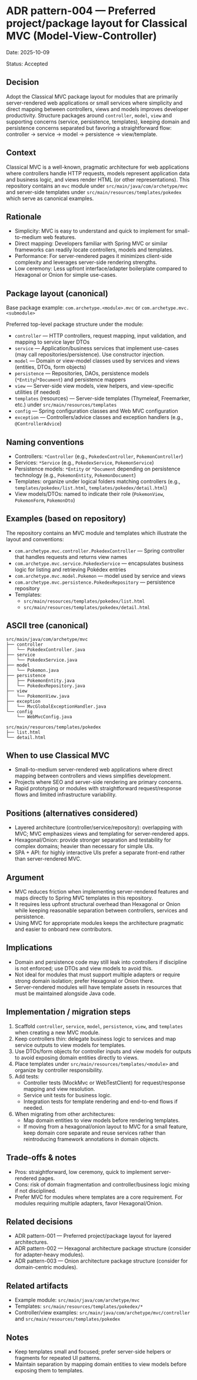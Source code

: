 # ADR pattern-004 — Preferred project/package layout for Classical MVC (Model-View-Controller)

Date: 2025-10-09

Status: Accepted

Decision
--------
Adopt the Classical MVC package layout for modules that are primarily server-rendered web applications or small services where simplicity and direct mapping between controllers, views and models improves developer productivity. Structure packages around `controller`, `model`, `view` and supporting concerns (service, persistence, templates), keeping domain and persistence concerns separated but favoring a straightforward flow: controller -> service -> model -> persistence -> view/template.

Context
-------
Classical MVC is a well-known, pragmatic architecture for web applications where controllers handle HTTP requests, models represent application data and business logic, and views render HTML (or other representations). This repository contains an `mvc` module under `src/main/java/com/archetype/mvc` and server-side templates under `src/main/resources/templates/pokedex` which serve as canonical examples.

Rationale
---------
- Simplicity: MVC is easy to understand and quick to implement for small-to-medium web features.
- Direct mapping: Developers familiar with Spring MVC or similar frameworks can readily locate controllers, models and templates.
- Performance: For server-rendered pages it minimizes client-side complexity and leverages server-side rendering strengths.
- Low ceremony: Less upfront interface/adapter boilerplate compared to Hexagonal or Onion for simple use-cases.

Package layout (canonical)
--------------------------
Base package example: `com.archetype.<module>.mvc` or `com.archetype.mvc.<submodule>`

Preferred top-level package structure under the module:

- `controller` — HTTP controllers, request mapping, input validation, and mapping to service layer DTOs
- `service` — Application/business services that implement use-cases (may call repositories/persistence). Use constructor injection.
- `model` — Domain or view-model classes used by services and views (entities, DTOs, form objects)
- `persistence` — Repositories, DAOs, persistence models (`*Entity`/`*Document`) and persistence mappers
- `view` — Server-side view models, view helpers, and view-specific utilities (if needed)
- `templates` (resources) — Server-side templates (Thymeleaf, Freemarker, etc.) under `src/main/resources/templates`
- `config` — Spring configuration classes and Web MVC configuration
- `exception` — Controllers/advice classes and exception handlers (e.g., `@ControllerAdvice`)

Naming conventions
------------------
- Controllers: `*Controller` (e.g., `PokedexController`, `PokemonController`)
- Services: `*Service` (e.g., `PokedexService`, `PokemonService`)
- Persistence models: `*Entity` or `*Document` depending on persistence technology (e.g., `PokemonEntity`, `PokemonDocument`)
- Templates: organize under logical folders matching controllers (e.g., `templates/pokedex/list.html`, `templates/pokedex/detail.html`)
- View models/DTOs: named to indicate their role (`PokemonView`, `PokemonForm`, `PokemonDto`)

Examples (based on repository)
------------------------------
The repository contains an MVC module and templates which illustrate the layout and conventions:

- `com.archetype.mvc.controller.PokedexController` — Spring controller that handles requests and returns view names
- `com.archetype.mvc.service.PokedexService` — encapsulates business logic for listing and retrieving Pokédex entries
- `com.archetype.mvc.model.Pokemon` — model used by service and views
- `com.archetype.mvc.persistence.PokedexRepository` — persistence repository
- Templates:
  - `src/main/resources/templates/pokedex/list.html`
  - `src/main/resources/templates/pokedex/detail.html`

ASCII tree (canonical)
----------------------
```
src/main/java/com/archetype/mvc
├── controller
│   └── PokedexController.java
├── service
│   └── PokedexService.java
├── model
│   └── Pokemon.java
├── persistence
│   ├── PokemonEntity.java
│   └── PokedexRepository.java
├── view
│   └── PokemonView.java
├── exception
│   └── MvcGlobalExceptionHandler.java
└── config
    └── WebMvcConfig.java

src/main/resources/templates/pokedex
├── list.html
└── detail.html
```

When to use Classical MVC
-------------------------
- Small-to-medium server-rendered web applications where direct mapping between controllers and views simplifies development.
- Projects where SEO and server-side rendering are primary concerns.
- Rapid prototyping or modules with straightforward request/response flows and limited infrastructure variability.

Positions (alternatives considered)
----------------------------------
- Layered architecture (controller/service/repository): overlapping with MVC; MVC emphasizes views and templating for server-rendered apps.
- Hexagonal/Onion: provide stronger separation and testability for complex domains; heavier than necessary for simple UIs.
- SPA + API: for highly interactive UIs prefer a separate front-end rather than server-rendered MVC.

Argument
--------
- MVC reduces friction when implementing server-rendered features and maps directly to Spring MVC templates in this repository.
- It requires less upfront structural overhead than Hexagonal or Onion while keeping reasonable separation between controllers, services and persistence.
- Using MVC for appropriate modules keeps the architecture pragmatic and easier to onboard new contributors.

Implications
------------
- Domain and persistence code may still leak into controllers if discipline is not enforced; use DTOs and view models to avoid this.
- Not ideal for modules that must support multiple adapters or require strong domain isolation; prefer Hexagonal or Onion there.
- Server-rendered modules will have template assets in resources that must be maintained alongside Java code.

Implementation / migration steps
-------------------------------
1. Scaffold `controller`, `service`, `model`, `persistence`, `view`, and `templates` when creating a new MVC module.
2. Keep controllers thin: delegate business logic to services and map service outputs to view models for templates.
3. Use DTOs/form objects for controller inputs and view models for outputs to avoid exposing domain entities directly to views.
4. Place templates under `src/main/resources/templates/<module>` and organize by controller responsibility.
5. Add tests:
   - Controller tests (MockMvc or WebTestClient) for request/response mapping and view resolution.
   - Service unit tests for business logic.
   - Integration tests for template rendering and end-to-end flows if needed.
6. When migrating from other architectures:
   - Map domain entities to view models before rendering templates.
   - If moving from a hexagonal/onion layout to MVC for a small feature, keep domain core separate and reuse services rather than reintroducing framework annotations in domain objects.

Trade-offs & notes
------------------
- Pros: straightforward, low ceremony, quick to implement server-rendered pages.
- Cons: risk of domain fragmentation and controller/business logic mixing if not disciplined.
- Prefer MVC for modules where templates are a core requirement. For modules requiring multiple adapters, favor Hexagonal/Onion.

Related decisions
-----------------
- ADR pattern-001 — Preferred project/package layout for layered architectures.
- ADR pattern-002 — Hexagonal architecture package structure (consider for adapter-heavy modules).
- ADR pattern-003 — Onion architecture package structure (consider for domain-centric modules).

Related artifacts
-----------------
- Example module: `src/main/java/com/archetype/mvc`
- Templates: `src/main/resources/templates/pokedex/*`
- Controller/view examples: `src/main/java/com/archetype/mvc/controller` and `src/main/resources/templates/pokedex`

Notes
-----
- Keep templates small and focused; prefer server-side helpers or fragments for repeated UI patterns.
- Maintain separation by mapping domain entities to view models before exposing them to templates.
